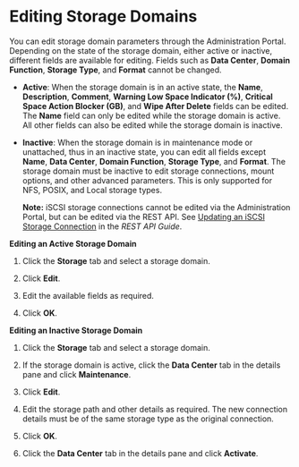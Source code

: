 # Editing Storage Domains

You can edit storage domain parameters through the Administration Portal. Depending on the state of the storage domain, either active or inactive, different fields are available for editing. Fields such as **Data Center**, **Domain Function**, **Storage Type**, and **Format** cannot be changed.

* **Active**: When the storage domain is in an active state, the **Name**, **Description**, **Comment**, **Warning Low Space Indicator (%)**, **Critical Space Action Blocker (GB)**, and **Wipe After Delete** fields can be edited. The **Name** field can only be edited while the storage domain is active. All other fields can also be edited while the storage domain is inactive.

* **Inactive**: When the storage domain is in maintenance mode or unattached, thus in an inactive state, you can edit all fields except **Name**, **Data Center**, **Domain Function**, **Storage Type**, and **Format**. The storage domain must be inactive to edit storage connections, mount options, and other advanced parameters. This is only supported for NFS, POSIX, and Local storage types.

    **Note:** iSCSI storage connections cannot be edited via the Administration Portal, but can be edited via the REST API. See [Updating an iSCSI Storage Connection](https://access.redhat.com/documentation/en/red-hat-virtualization/4.0/single/rest-api-guide/#Updating_an_iSCSI_Storage_Connection) in the *REST API Guide*.

**Editing an Active Storage Domain**

1. Click the **Storage** tab and select a storage domain.

2. Click **Edit**.

3. Edit the available fields as required.

4. Click **OK**.

**Editing an Inactive Storage Domain**

1. Click the **Storage** tab and select a storage domain.

2. If the storage domain is active, click the **Data Center** tab in the details pane and click **Maintenance**.

3. Click **Edit**.

4. Edit the storage path and other details as required. The new connection details must be of the same storage type as the original connection.

5. Click **OK**.

6. Click the **Data Center** tab in the details pane and click **Activate**.





